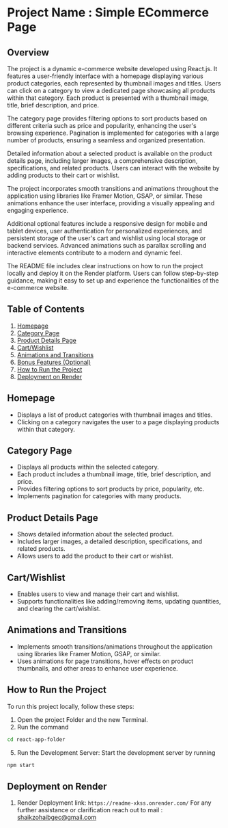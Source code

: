 # Project Name : Simple ECommerce Page

## Overview

The project is a dynamic e-commerce website developed using React.js. It features a user-friendly interface with a homepage displaying various product categories, each represented by thumbnail images and titles. Users can click on a category to view a dedicated page showcasing all products within that category. Each product is presented with a thumbnail image, title, brief description, and price.

The category page provides filtering options to sort products based on different criteria such as price and popularity, enhancing the user's browsing experience. Pagination is implemented for categories with a large number of products, ensuring a seamless and organized presentation.

Detailed information about a selected product is available on the product details page, including larger images, a comprehensive description, specifications, and related products. Users can interact with the website by adding products to their cart or wishlist.

The project incorporates smooth transitions and animations throughout the application using libraries like Framer Motion, GSAP, or similar. These animations enhance the user interface, providing a visually appealing and engaging experience.

Additional optional features include a responsive design for mobile and tablet devices, user authentication for personalized experiences, and persistent storage of the user's cart and wishlist using local storage or backend services. Advanced animations such as parallax scrolling and interactive elements contribute to a modern and dynamic feel.

The README file includes clear instructions on how to run the project locally and deploy it on the Render platform. Users can follow step-by-step guidance, making it easy to set up and experience the functionalities of the e-commerce website.

## Table of Contents

1. [Homepage](#homepage)
2. [Category Page](#category-page)
3. [Product Details Page](#product-details-page)
4. [Cart/Wishlist](#cartwishlist)
5. [Animations and Transitions](#animations-and-transitions)
6. [Bonus Features (Optional)](#bonus-features-optional)
7. [How to Run the Project](#how-to-run-the-project)
8. [Deployment on Render](#deployment-on-render)

## Homepage

- Displays a list of product categories with thumbnail images and titles.
- Clicking on a category navigates the user to a page displaying products within that category.

## Category Page

- Displays all products within the selected category.
- Each product includes a thumbnail image, title, brief description, and price.
- Provides filtering options to sort products by price, popularity, etc.
- Implements pagination for categories with many products.

## Product Details Page

- Shows detailed information about the selected product.
- Includes larger images, a detailed description, specifications, and related products.
- Allows users to add the product to their cart or wishlist.

## Cart/Wishlist

- Enables users to view and manage their cart and wishlist.
- Supports functionalities like adding/removing items, updating quantities, and clearing the cart/wishlist.

## Animations and Transitions

- Implements smooth transitions/animations throughout the application using libraries like Framer Motion, GSAP, or similar.
- Uses animations for page transitions, hover effects on product thumbnails, and other areas to enhance user experience.


## How to Run the Project

To run this project locally, follow these steps:

1. Open the project Folder and the new Terminal.
2. Run the command
```bash
cd react-app-folder
```
5. Run the Development Server: Start the development server by running
```bash
npm start
```
## Deployment on Render

1. Render Deployment link: `https://readme-xkss.onrender.com/`
For any further assistance or clarification reach out to mail : shaikzohaibgec@gmail.com

